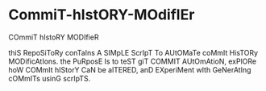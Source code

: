 # CommiT-hIstORY-MOdifIEr
COmmiT hIstoRY MODIfieR

thiS RepoSiToRy conTaIns A SIMpLE ScrIpT To AUtOMaTe coMmIt HisTORy MODificAtIons. the PuRposE Is to teST giT COMMIT AUtOmAtioN, exPlORe hoW COMmIt hIStorY CaN be alTERED, anD EXperiMent wIth GeNerAtIng cOMmITs usinG scrIpTS.
